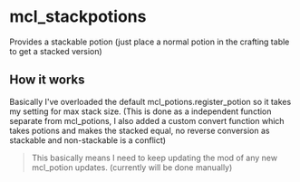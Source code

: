 # mcl_stackpotions
Provides a stackable potion (just place a normal potion in the crafting table to get a stacked version)

## How it works

Basically I've overloaded the default mcl_potions.register_potion so it takes my setting for max stack size. (This is done as a independent function separate from mcl_potions, I also added a custom convert function which takes potions and makes the stacked equal, no reverse conversion as stackable and non-stackable is a conflict)

> This basically means I need to keep updating the mod of any new mcl_potion updates. (currently will be done manually)
